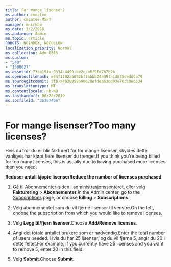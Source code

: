 ```yaml
---
title: For mange lisenser?
ms.author: cmcatee
author: cmcatee-MSFT
manager: mnirkhe
ms.date: 3/2/2018
ms.audience: Admin
ms.topic: article
ROBOTS: NOINDEX, NOFOLLOW
localization_priority: Normal
ms.collection: Adm_O365
ms.custom:
- "540"
- "1500027"
ms.assetid: 73aa19fa-9334-4499-be2c-b6f9fe7b7b2b
ms.openlocfilehash: e84f1102a5862bf76bbb24a99fa13835dedd6a79
ms.sourcegitcommit: 5fb7a4b28859690020efdea630d03e70cc0e6334
ms.translationtype: MT
ms.contentlocale: nb-NO
ms.lasthandoff: 06/28/2019
ms.locfileid: "35367406"
---
```

# <a name="too-many-licenses"></a><span data-ttu-id="44583-102">For mange lisenser?</span><span class="sxs-lookup"><span data-stu-id="44583-102">Too many licenses?</span></span>

<span data-ttu-id="44583-103">Hvis du tror du er blir fakturert for for mange lisenser, skyldes dette vanligvis har kjøpt flere lisenser du trenger.</span><span class="sxs-lookup"><span data-stu-id="44583-103">If you think you're being billed for too many licenses, this is usually due to having purchased more licenses then you need.</span></span>
  
 <span data-ttu-id="44583-104">**Reduser antall kjøpte lisenser**</span><span class="sxs-lookup"><span data-stu-id="44583-104">**Reduce the number of licenses purchased**</span></span>
  
1. <span data-ttu-id="44583-105">Gå til [Abonnementer](https://go.microsoft.com/fwlink/p/?linkid=842054)-siden i administrasjonssenteret, eller velg **Fakturering** \> **Abonnementer**.</span><span class="sxs-lookup"><span data-stu-id="44583-105">In the Admin center, go to the [Subscriptions](https://go.microsoft.com/fwlink/p/?linkid=842054) page, or choose **Billing** \> **Subscriptions**.</span></span>

2. <span data-ttu-id="44583-106">Velg abonnementet som du vil fjerne lisenser til venstre.</span><span class="sxs-lookup"><span data-stu-id="44583-106">On the left, choose the subscription from which you would like to remove licenses.</span></span>

3. <span data-ttu-id="44583-107">Velg **Legg til/fjern lisenser**.</span><span class="sxs-lookup"><span data-stu-id="44583-107">Choose **Add/Remove licenses**.</span></span>

4. <span data-ttu-id="44583-108">Angi det totale antallet brukere som er nødvendig.</span><span class="sxs-lookup"><span data-stu-id="44583-108">Enter the total number of users needed.</span></span> <span data-ttu-id="44583-109">Hvis du har 25 lisenser, og du vil fjerne 5, angir du 20 i dette feltet.</span><span class="sxs-lookup"><span data-stu-id="44583-109">For example, if you currently have 25 licenses and you want to remove 5, enter 20 in this field.</span></span>

5. <span data-ttu-id="44583-110">Velg **Submit**.</span><span class="sxs-lookup"><span data-stu-id="44583-110">Choose **Submit**.</span></span>
